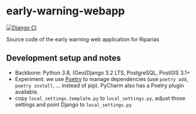 # early-warning-webapp

[![Django CI](https://github.com/riparias/early-warning-webapp/actions/workflows/django_tests.yml/badge.svg)](https://github.com/riparias/early-warning-webapp/actions/workflows/django_tests.yml)

Source code of the early warning web application for Riparias

## Development setup and notes

- Backbone: Python 3.8, (Geo)Django 3.2 LTS, PostgreSQL, PostGIS 3.1+
- Experiment: we use [Poetry](https://python-poetry.org/) to manage dependencies (use `poetry add`, `poetry install`, ... instead of pip). PyCharm also has a Poetry plugin available.
- copy `local_settings.template.py` to `local_settings.py`, adjust those settings and point Django to `local_settings.py`